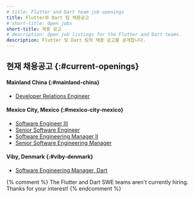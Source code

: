 ```yaml
---
# title: Flutter and Dart team job openings
title: Flutter와 Dart 팀 채용공고
# short-title: Open jobs
short-title: 채용 공고
# description: Open job listings for the Flutter and Dart teams.
description: Flutter 및 Dart 팀의 채용 공고를 공개합니다.
---
```


## 현재 채용공고 {:#current-openings}

#### Mainland China {:#mainland-china}
* [Developer Relations Engineer](/jobs/dre-china)

#### Mexico City, Mexico {:#mexico-city-mexico}
* [Software Engineer III](/jobs/swe_iii)
* [Senior Software Engineer](/jobs/senior_swe)
* [Software Engineering Manager II](/jobs/swe_manager_ii)
* [Senior Software Engineering Manager](/jobs/senior_swe_mgr)

#### Viby, Denmark {:#viby-denmark}
* [Software Engineering Manager, Dart](/jobs/eng_mgr_denmark)

{% comment %}
The Flutter and Dart SWE teams aren't currently hiring.
Thanks for your interest!
{% endcomment %}
